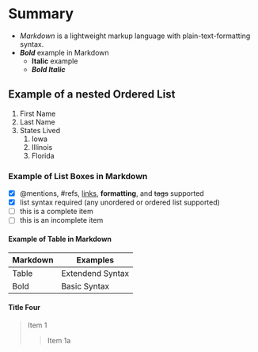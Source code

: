 # Summary

* _Markdown_ is a lightweight markup language with plain-text-formatting syntax.
* ***Bold*** example in Markdown
  * **Italic** example
  * ***Bold Italic***
## Example of a nested Ordered List
1. First Name
1. Last Name
1. States Lived
   1. Iowa
   1. Illinois
   1. Florida
### Example of List Boxes in Markdown
- [x] @mentions, #refs, [links](), **formatting**, and <del>tags</del> supported
- [x] list syntax required (any unordered or ordered list supported)
- [ ]  this is a complete item
- [ ]  this is an incomplete item
#### Example of Table in Markdown
Markdown     | Examples
------------ | -------------
Table | Extendend Syntax
Bold | Basic Syntax
#### Title Four
> Item 1
>>Item 1a

